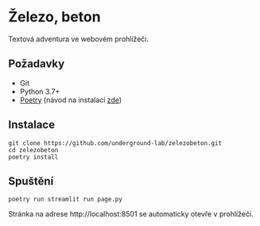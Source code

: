# Železo, beton

Textová adventura ve webovém prohlížeči.

## Požadavky

- Git
- Python 3.7+
- [Poetry](https://github.com/python-poetry/poetry)
  (návod na instalaci [zde](https://python-poetry.org/docs/master/#installation))

## Instalace

```
git clone https://github.com/underground-lab/zelezobeton.git
cd zelezobeton
poetry install
```

## Spuštění

```
poetry run streamlit run page.py
```

Stránka na adrese http://localhost:8501 se automaticky otevře v prohlížeči.
